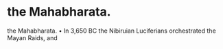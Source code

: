 # the Mahabharata.

the Mahabharata.
• In 3,650 BC the Nibiruian Luciferians orchestrated the Mayan Raids, and